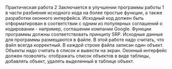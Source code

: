 <!-- Задание на лабораторную 2-->
Практическая работа 2
Заключается в улучшении программы работы 1 в части разбиения
исходного кода на более простые функции, а также разработки оконного
интерфейса. Исходный код должен быть отформатирован в соответствии с
одним из популярных соглашений о кодировании - например, соглашении
компании Google. Функции программы должны соответствовать принципу
SRP. Исходные данные для программы размещаются в файле. В этой работе
надо считать, что файл всегда корректный. В каждой строке файла записан
один объект. Объекты надо считать в список и вывести на экран.
Оконный интерфейс должен позволять: отображать список объектов в
виде таблицы, добавлять объект, удалять выделенный в таблице объект.